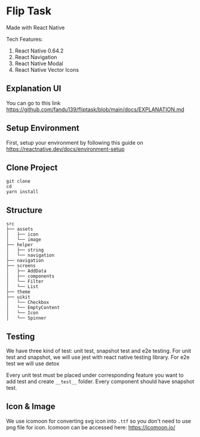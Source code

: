 # Flip Task

Made with React Native

Tech Features:
1. React Native 0.64.2
2. React Navigation 
3. React Native Modal
4. React Native Vector Icons

## Explanation UI
You can go to this link https://github.com/fandu139/fliptask/blob/main/docs/EXPLANATION.md

## Setup Environment
First, setup your environment by following this guide on https://reactnative.dev/docs/environment-setup

## Clone Project
```
git clone
cd 
yarn install
```

## Structure

```
src
├── assets
│   ├── icon
│   └── image
├── helper
│   ├── string
│   └── navigation
├── navigation
├── screens
│   ├── AddData
│   ├── components
│   └── Filter
│   └── List
├── theme
├── uikit
│   └── Checkbox
│   └── EmptyContent
│   └── Icon
│   └── Spinner
```

## Testing
We have three kind of test: unit test, snapshot test and e2e testing.
For unit test and snapshot, we will use jest with react native testing library.
For e2e test we will use detox

Every unit test must be placed under corresponding feature you want to add test and create `__test__` folder.
Every component should have snapshot test.

## Icon & Image
We use icomoon for converting svg icon into `.ttf` so you don't need to use png file for icon.
Icomoon can be accessed here: https://icomoon.io/

